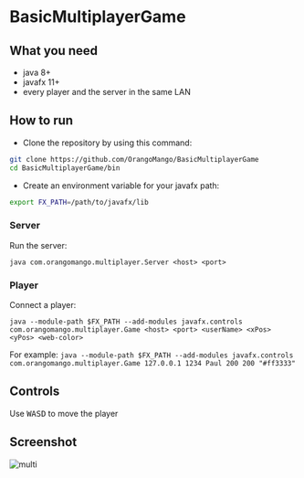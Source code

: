 # BasicMultiplayerGame
## What you need
* java 8+
* javafx 11+
* every player and the server in the same LAN
## How to run
* Clone the repository by using this command:
```bash
git clone https://github.com/OrangoMango/BasicMultiplayerGame
cd BasicMultiplayerGame/bin
```
* Create an environment variable for your javafx path:
```bash
export FX_PATH=/path/to/javafx/lib
```
### Server
Run the server:
```
java com.orangomango.multiplayer.Server <host> <port>
```
### Player
Connect a player:
```
java --module-path $FX_PATH --add-modules javafx.controls com.orangomango.multiplayer.Game <host> <port> <userName> <xPos> <yPos> <web-color>
```
For example: `java --module-path $FX_PATH --add-modules javafx.controls com.orangomango.multiplayer.Game 127.0.0.1 1234 Paul 200 200 "#ff3333"`
## Controls
Use <Kbd>W</Kbd><Kbd>A</Kbd><Kbd>S</Kbd><Kbd>D</Kbd> to move the player
## Screenshot
![multi](https://user-images.githubusercontent.com/61402409/163669871-cec914d8-7b81-428d-a057-ede11963e4e9.png)
